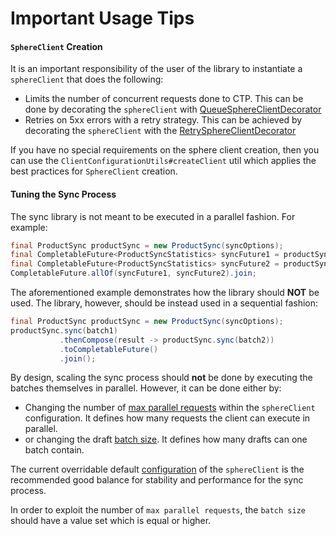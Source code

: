 # Important Usage Tips

#### `SphereClient` Creation
It is an important responsibility of the user of the library to instantiate a `sphereClient` that does the following:
- Limits the number of concurrent requests done to CTP. This can be done by decorating the `sphereClient` with [QueueSphereClientDecorator](http://commercetools.github.io/commercetools-jvm-sdk/apidocs/io/sphere/sdk/client/QueueSphereClientDecorator.html) 
- Retries on 5xx errors with a retry strategy. This can be achieved by decorating the `sphereClient` with the [RetrySphereClientDecorator](http://commercetools.github.io/commercetools-jvm-sdk/apidocs/io/sphere/sdk/client/RetrySphereClientDecorator.html)
   
If you have no special requirements on the sphere client creation, then you can use the `ClientConfigurationUtils#createClient` 
util which applies the best practices for `SphereClient` creation.


#### Tuning the Sync Process 
The sync library is not meant to be executed in a parallel fashion. For example:
````java
final ProductSync productSync = new ProductSync(syncOptions);
final CompletableFuture<ProductSyncStatistics> syncFuture1 = productSync.sync(batch1).toCompletableFuture();
final CompletableFuture<ProductSyncStatistics> syncFuture2 = productSync.sync(batch2).toCompletableFuture();
CompletableFuture.allOf(syncFuture1, syncFuture2).join;
````
The aforementioned example demonstrates how the library should **NOT** be used. The library, however, should be instead
used in a sequential fashion:
````java
final ProductSync productSync = new ProductSync(syncOptions);
productSync.sync(batch1)
           .thenCompose(result -> productSync.sync(batch2))
           .toCompletableFuture()
           .join();
````
By design, scaling the sync process should **not** be done by executing the batches themselves in parallel. However, it can be done either by:
 
 - Changing the number of [max parallel requests](https://github.com/commercetools/commercetools-sync-java/tree/master/src/main/java/com/commercetools/sync/commons/utils/ClientConfigurationUtils.java#L116) within the `sphereClient` configuration. It defines how many requests the client can execute in parallel.
 - or changing the draft [batch size](https://commercetools.github.io/commercetools-sync-java/v/v1.0.0/com/commercetools/sync/commons/BaseSyncOptionsBuilder.html#batchSize-int-). It defines how many drafts can one batch contain.
 
The current overridable default [configuration](https://github.com/commercetools/commercetools-sync-java/tree/master/src/main/java/com/commercetools/sync/commons/utils/ClientConfigurationUtils.java#L45) of the `sphereClient` 
is the recommended good balance for stability and performance for the sync process.

In order to exploit the number of `max parallel requests`, the `batch size` should have a value set which is equal or higher.